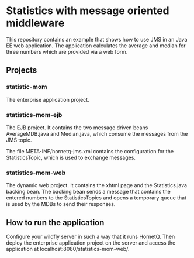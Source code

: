 # Statistics with message oriented middleware

This repository contains an example that shows how to use JMS in an Java EE web application. The application calculates the average and median for three numbers which are provided via a web form.

## Projects

### statistic-mom
The enterprise application project.

### statistics-mom-ejb
The EJB project. It contains the two message driven beans AverageMDB.java and Median.java, which consume the messages from the JMS topic.

The file META-INF/hornetq-jms.xml contains the configuration for the StatisticsTopic, which is used to exchange messages.

### statistics-mom-web
The dynamic web project. It contains the xhtml page and the Statistics.java backing bean. The backing bean sends a message that contains the entered numbers to the StatisticsTopics and opens a temporary queue that is used by the MDBs to send their responses.

## How to run the application
Configure your wildfly server in such a way that it runs HornetQ. Then deploy the enterprise application project on the server and access the application at localhost:8080/statistics-mom-web/.
